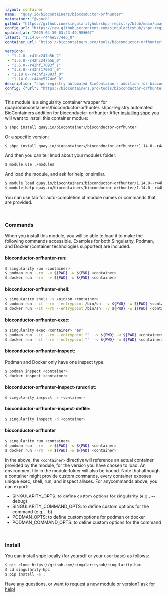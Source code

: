 ```yaml
---
layout: container
name:  "quay.io/biocontainers/bioconductor-orfhunter"
maintainer: "@vsoch"
github: "https://github.com/singularityhub/shpc-registry/blob/main/quay.io/biocontainers/bioconductor-orfhunter/container.yaml"
config_url: "https://raw.githubusercontent.com/singularityhub/shpc-registry/main/quay.io/biocontainers/bioconductor-orfhunter/container.yaml"
updated_at: "2025-04-30 03:23:49.989607"
latest: "1.14.0--r44he5774e6_0"
container_url: "https://biocontainers.pro/tools/bioconductor-orfhunter"

versions:
 - "1.2.0--r41hc247a5b_2"
 - "1.6.0--r42hc247a5b_0"
 - "1.6.0--r42hf17093f_1"
 - "1.8.0--r43hf17093f_0"
 - "1.10.0--r43hf17093f_0"
 - "1.14.0--r44he5774e6_0"
description: "shpc-registry automated BioContainers addition for bioconductor-orfhunter"
config: {"url": "https://biocontainers.pro/tools/bioconductor-orfhunter", "maintainer": "@vsoch", "description": "shpc-registry automated BioContainers addition for bioconductor-orfhunter", "latest": {"1.14.0--r44he5774e6_0": "sha256:a20c35ef90ed4cc986f072ff9967368cd803b1f704393f298806428eee9396ad"}, "tags": {"1.2.0--r41hc247a5b_2": "sha256:cb6de33915c389a042224f5e8116f22c7b5c4d9f64639fed693077437070c49e", "1.6.0--r42hc247a5b_0": "sha256:9c8c8b17f1de5d21fe4f69420ddc25e816c5437c3a118e2df74d613e3a7b250d", "1.6.0--r42hf17093f_1": "sha256:c2c2508a0c1b0712f63647d2ddc930a24d0d9519f9a459f2e3b1baa26bf57775", "1.8.0--r43hf17093f_0": "sha256:3234dfe1764641efb8904e9f917b37b54e8251acd0b786f4fee520722d2aab76", "1.10.0--r43hf17093f_0": "sha256:8691e024c4ba430ff3cd6aad5e0946b61ce747d4b66832afef0c9084de662583", "1.14.0--r44he5774e6_0": "sha256:a20c35ef90ed4cc986f072ff9967368cd803b1f704393f298806428eee9396ad"}, "docker": "quay.io/biocontainers/bioconductor-orfhunter"}
---
```


This module is a singularity container wrapper for quay.io/biocontainers/bioconductor-orfhunter.
shpc-registry automated BioContainers addition for bioconductor-orfhunter
After [installing shpc](#install) you will want to install this container module:


```bash
$ shpc install quay.io/biocontainers/bioconductor-orfhunter
```

Or a specific version:

```bash
$ shpc install quay.io/biocontainers/bioconductor-orfhunter:1.14.0--r44he5774e6_0
```

And then you can tell lmod about your modules folder:

```bash
$ module use ./modules
```

And load the module, and ask for help, or similar.

```bash
$ module load quay.io/biocontainers/bioconductor-orfhunter/1.14.0--r44he5774e6_0
$ module help quay.io/biocontainers/bioconductor-orfhunter/1.14.0--r44he5774e6_0
```

You can use tab for auto-completion of module names or commands that are provided.

<br>

### Commands

When you install this module, you will be able to load it to make the following commands accessible.
Examples for both Singularity, Podman, and Docker (container technologies supported) are included.

#### bioconductor-orfhunter-run:

```bash
$ singularity run <container>
$ podman run --rm  -v ${PWD} -w ${PWD} <container>
$ docker run --rm  -v ${PWD} -w ${PWD} <container>
```

#### bioconductor-orfhunter-shell:

```bash
$ singularity shell -s /bin/sh <container>
$ podman run --it --rm --entrypoint /bin/sh  -v ${PWD} -w ${PWD} <container>
$ docker run --it --rm --entrypoint /bin/sh  -v ${PWD} -w ${PWD} <container>
```

#### bioconductor-orfhunter-exec:

```bash
$ singularity exec <container> "$@"
$ podman run --it --rm --entrypoint ""  -v ${PWD} -w ${PWD} <container> "$@"
$ docker run --it --rm --entrypoint ""  -v ${PWD} -w ${PWD} <container> "$@"
```

#### bioconductor-orfhunter-inspect:

Podman and Docker only have one inspect type.

```bash
$ podman inspect <container>
$ docker inspect <container>
```

#### bioconductor-orfhunter-inspect-runscript:

```bash
$ singularity inspect -r <container>
```

#### bioconductor-orfhunter-inspect-deffile:

```bash
$ singularity inspect -d <container>
```



#### bioconductor-orfhunter

```bash
$ singularity run <container>
$ podman run --rm  -v ${PWD} -w ${PWD} <container>
$ docker run --rm  -v ${PWD} -w ${PWD} <container>
```


In the above, the `<container>` directive will reference an actual container provided
by the module, for the version you have chosen to load. An environment file in the
module folder will also be bound. Note that although a container
might provide custom commands, every container exposes unique exec, shell, run, and
inspect aliases. For anycommands above, you can export:

 - SINGULARITY_OPTS: to define custom options for singularity (e.g., --debug)
 - SINGULARITY_COMMAND_OPTS: to define custom options for the command (e.g., -b)
 - PODMAN_OPTS: to define custom options for podman or docker
 - PODMAN_COMMAND_OPTS: to define custom options for the command

<br>

### Install

You can install shpc locally (for yourself or your user base) as follows:

```bash
$ git clone https://github.com/singularityhub/singularity-hpc
$ cd singularity-hpc
$ pip install -e .
```

Have any questions, or want to request a new module or version? [ask for help!](https://github.com/singularityhub/singularity-hpc/issues)
